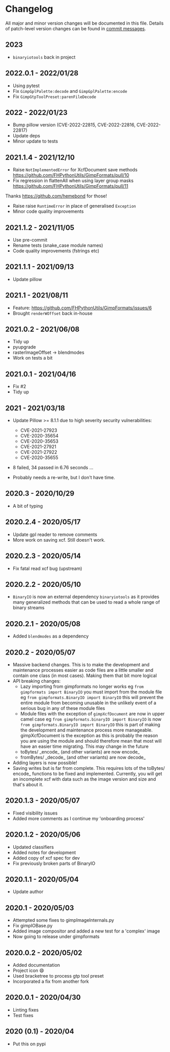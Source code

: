 # Changelog

All major and minor version changes will be documented in this file. Details of
patch-level version changes can be found in [commit messages](../../commits/master).

## 2023

- `binaryiotools` back in project

## 2022.0.1 - 2022/01/28

- Using pytest
- Fix `GimpGplPalette:decode` and `GimpGplPalette:encode`
- Fix `GimpGtpToolPreset:parenFileDecode`

## 2022 - 2022/01/23

- Bump pillow version (CVE-2022-22815, CVE-2022-22816, CVE-2022-22817)
- Update deps
- Minor update to tests

## 2021.1.4 - 2021/12/10

- Raise `NotImplementedError` for XcfDocument save methods https://github.com/FHPythonUtils/GimpFormats/pull/10
- Fix regression in flattenAll when using layer group masks https://github.com/FHPythonUtils/GimpFormats/pull/11

Thanks https://github.com/hemebond for those!

- Raise raise `RuntimeError` in place of generalised `Exception`
- Minor code quality improvements

## 2021.1.2 - 2021/11/05

- Use pre-commit
- Rename tests (snake_case module names)
- Code quality improvements (fstrings etc)

## 2021.1.1 - 2021/09/13

- Update pillow

## 2021.1 - 2021/08/11

- Feature: https://github.com/FHPythonUtils/GimpFormats/issues/6
- Brought `renderWOffset` back in-house

## 2021.0.2 - 2021/06/08

- Tidy up
- pyupgrade
- rasterImageOffset -> blendmodes
- Work on tests a bit

## 2021.0.1 - 2021/04/16

- Fix #2
- Tidy up

## 2021 - 2021/03/18

- Update Pillow >= 8.1.1 due to high severity security vulnerabilities:
	- CVE-2021-27923
	- CVE-2020-35654
	- CVE-2020-35653
	- CVE-2021-27921
	- CVE-2021-27922
	- CVE-2020-35655

- 8 failed, 34 passed in 6.76 seconds ...
- Probably needs a re-write, but I don't have time.

## 2020.3 - 2020/10/29

- A bit of typing

## 2020.2.4 - 2020/05/17

- Update gpl reader to remove comments
- More work on saving xcf. Still doesn't work.

## 2020.2.3 - 2020/05/14

- Fix fatal read xcf bug (upstream)

## 2020.2.2 - 2020/05/10

- `BinaryIO` is now an external dependency `binaryiotools` as it provides many
	generalized methods that can be used to read a whole range of binary streams

## 2020.2.1 - 2020/05/08

- Added `blendmodes` as a dependency

## 2020.2 - 2020/05/07

- Massive backend changes. This is to make the development and maintenance
	processes easier as code files are a little smaller and contain one class (in
	most cases). Making them that bit more logical
- API breaking changes:
	- Lazy importing from gimpformats no longer works eg
	`from gimpformats import BinaryIO` you must import from the module file eg
	`from gimpformats.BinaryIO import BinaryIO` this will prevent the entire
	module from becoming unusable in the unlikely event of a serious bug in any
	of these module files
	- Module files with the exception of `gimpXcfDocument` are now in upper
	camel case eg `from gimpformats.binaryIO import BinaryIO` is now
	`from gimpformats.BinaryIO import BinaryIO` this is part of making the
	development and maintenance process more manageable. gimpXcfDocument is
	the exception as this is probably the reason you are using the module and
	should therefore mean that most will have an easier time migrating. This may
	change in the future
	- toBytes/ \_encode\_ (and other variants) are now encode\_
	- fromBytes/ \_decode\_ (and other variants) are now decode\_
- Adding layers is now possible!
- Saving writes but is far from complete. This requires lots of the toBytes/
	encode_ functions to be fixed and implemented. Currently, you will get an
	incomplete xcf with data such as the image version and size and that's about
	it.

## 2020.1.3 - 2020/05/07

- Fixed visibility issues
- Added more comments as I continue my 'onboarding process'

## 2020.1.2 - 2020/05/06

- Updated classifiers
- Added notes for development
- Added copy of xcf spec for dev
- Fix previously broken parts of BinaryIO

## 2020.1.1 - 2020/05/04

- Update author

## 2020.1 - 2020/05/03

- Attempted some fixes to gimpImageInternals.py
- Fix gimpIOBase.py
- Added image compositor and added a new test for a 'complex' image
- Now going to release under gimpformats

## 2020.0.2 - 2020/05/02

- Added documentation
- Project icon :smile:
- Used bracketree to process gtp tool preset
- Incorporated a fix from another fork

## 2020.0.1 - 2020/04/30

- Linting fixes
- Test fixes

## 2020 (0.1) - 2020/04

- Put this on pypi
